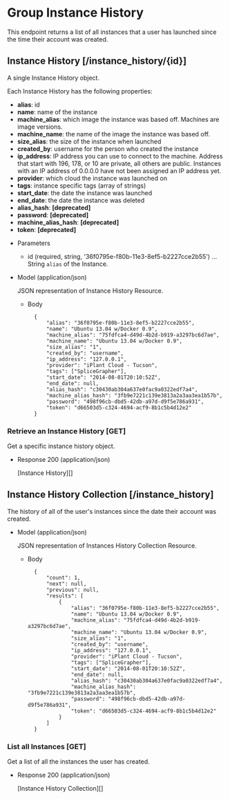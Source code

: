 # Group Instance History
This endpoint returns a list of all instances that a user has launched since the time their account was created.

## Instance History [/instance_history/{id}]
A single Instance History object.

Each Instance History has the following properties:

- **alias**: id
- **name**: name of the instance
- **machine_alias**: which image the instance was based off.  Machines are image versions.
- **machine_name**: the name of the image the instance was based off.
- **size_alias**: the size of the instance when launched
- **created_by**: username for the person who created the instance
- **ip_address**: IP address you can use to connect to the machine.  Address that start with 196, 178, or 10 are private,
 all others are public.  Instances with an IP address of 0.0.0.0 have not been assigned an IP address yet.
- **provider**: which cloud the instance was launched on
- **tags**: instance specific tags (array of strings)
- **start_date**: the date the instance was launched
- **end_date**: the date the instance was deleted
- **alias_hash**: **[deprecated]**
- **password**: **[deprecated]**
- **machine_alias_hash**: **[deprecated]**
- **token**: **[deprecated]**
    
+ Parameters
    + id (required, string, '36f0795e-f80b-11e3-8ef5-b2227cce2b55') ... String `alias` of the Instance.
    
+ Model (application/json)

    JSON representation of Instance History Resource.

    + Body

            {
                "alias": "36f0795e-f80b-11e3-8ef5-b2227cce2b55",
                "name": "Ubuntu 13.04 w/Docker 0.9",
                "machine_alias": "75fdfca4-d49d-4b2d-b919-a3297bc6d7ae",
                "machine_name": "Ubuntu 13.04 w/Docker 0.9",
                "size_alias": "1",
                "created_by": "username",
                "ip_address": "127.0.0.1",
                "provider": "iPlant Cloud - Tucson",
                "tags": ["SpliceGrapher"],
                "start_date": "2014-08-01T20:10:52Z",
                "end_date": null,
                "alias_hash": "c30430ab304a637e0fac9a0322edf7a4",
                "machine_alias_hash": "3fb9e7221c139e3813a2a3aa3ea1b57b",
                "password": "498f96cb-dbd5-42db-a97d-d9f5e786a931",
                "token": "d66503d5-c324-4694-acf9-8b1c5b4d12e2"
            }

### Retrieve an Instance History [GET]
Get a specific instance history object.

+ Response 200 (application/json)

    [Instance History][]

## Instance History Collection [/instance_history]
The history of all of the user's instances since the date their account was created.
    
+ Model (application/json)

    JSON representation of Instances History Collection Resource.

    + Body

            {
                "count": 1,
                "next": null,
                "previous": null,
                "results": [
                    {
                        "alias": "36f0795e-f80b-11e3-8ef5-b2227cce2b55",
                        "name": "Ubuntu 13.04 w/Docker 0.9",
                        "machine_alias": "75fdfca4-d49d-4b2d-b919-a3297bc6d7ae",
                        "machine_name": "Ubuntu 13.04 w/Docker 0.9",
                        "size_alias": "1",
                        "created_by": "username",
                        "ip_address": "127.0.0.1",
                        "provider": "iPlant Cloud - Tucson",
                        "tags": ["SpliceGrapher"],
                        "start_date": "2014-08-01T20:10:52Z",
                        "end_date": null,
                        "alias_hash": "c30430ab304a637e0fac9a0322edf7a4",
                        "machine_alias_hash": "3fb9e7221c139e3813a2a3aa3ea1b57b",
                        "password": "498f96cb-dbd5-42db-a97d-d9f5e786a931",
                        "token": "d66503d5-c324-4694-acf9-8b1c5b4d12e2"
                    }
                ]
            }
    
### List all Instances [GET]
Get a list of all the instances the user has created.

+ Response 200 (application/json)

    [Instance History Collection][]
